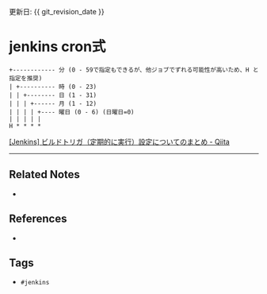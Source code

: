 更新日: {{ git_revision_date }}

# jenkins cron式

```
+------------ 分 (0 - 59で指定もできるが、他ジョブでずれる可能性が高いため、H と指定を推奨)
| +---------- 時 (0 - 23)
| | +-------- 日 (1 - 31)
| | | +------ 月 (1 - 12)
| | | | +---- 曜日 (0 - 6) (日曜日=0)
| | | | |
H * * * *
```

[\[Jenkins\] ビルドトリガ（定期的に実行）設定についてのまとめ - Qiita](https://qiita.com/koara-local/items/79cb9c08e77ac9d94b1d)

---
## Related Notes
- 

## References
- 

## Tags
- `#jenkins` 